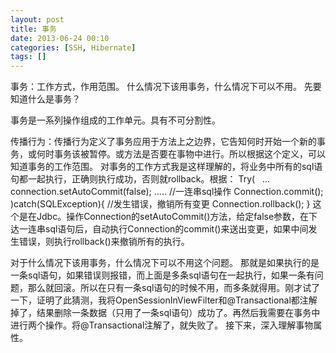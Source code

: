 ```yaml
---
layout: post
title: 事务
date: 2013-06-24 00:10
categories: [SSH, Hibernate]
tags: []
---
```

事务：工作方式，作用范围。 什么情况下该用事务，什么情况下可以不用。
先要知道什么是事务？

事务是一系列操作组成的工作单元。具有不可分割性。

传播行为：传播行为定义了事务应用于方法上之边界，它告知何时开始一个新的事务，或何时事务该被暂停。或方法是否要在事物中进行。所以根据这个定义，可以知道事务的工作范围。
对事务的工作方式我是这样理解的，将业务中所有的sql语句都一起执行，正确则执行成功，否则就rollback。根据：
Try(
  ...
connection.setAutoCommit(false);
.....
//一连串sql操作
Connection.commit();
)catch(SQLException){
//发生错误，撤销所有变更
Connection.rollback();
}
这个是在Jdbc。操作Connection的setAutoCommit()方法，给定false参数，在下达一连串sql语句后，自动执行Connection的commit()来送出变更，如果中间发生错误，则执行rollback()来撤销所有的执行。

对于什么情况下该用事务，什么情况下可以不用这个问题。
那就是如果执行的是一条sql语句，如果错误则报错，而上面是多条sql语句在一起执行，如果一条有问题，那么就回滚。所以在只有一条sql语句的时候不用，而多条就得用。刚才试了一下，证明了此猜测，我将OpenSessionInViewFilter和@Transactional都注解掉了，结果删除一条数据（只用了一条sql语句）成功了。再然后我需要在事务中进行两个操作。将@Transactional注解了，就失败了。
接下来，深入理解事物属性。
